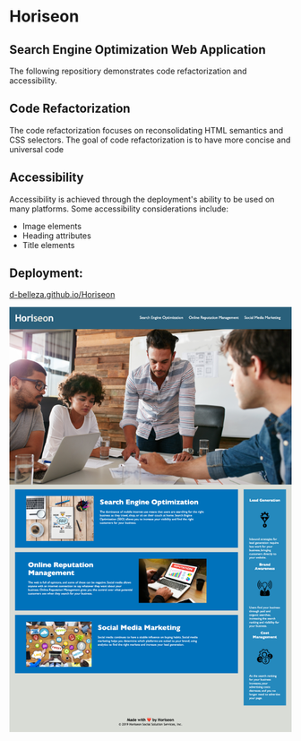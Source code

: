 # Horiseon
## Search Engine Optimization Web Application
The following repositiory demonstrates code refactorization and accessibility.

## Code Refactorization
The code refactorization focuses on reconsolidating HTML semantics and CSS selectors. The goal of code refactorization is to have more concise and universal code

## Accessibility
Accessibility is achieved through the deployment's ability to be used on many platforms.
Some accessibility considerations include:
* Image elements
* Heading attributes
* Title elements

## Deployment:
[d-belleza.github.io/Horiseon](https://d-belleza.github.io/Horiseon/)

![Application Screenshot](assets/horiseonsc.png)
